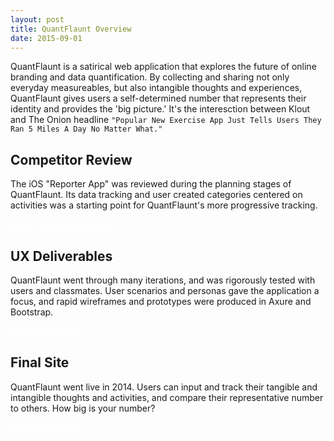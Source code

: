 ```yaml
---
layout: post
title: QuantFlaunt Overview
date: 2015-09-01
---
```


<p>QuantFlaunt is a satirical web application that explores the future of online branding and data quantification. By collecting and sharing not only everyday measureables, but also intangible thoughts and experiences, QuantFlaunt gives users a self-determined number that represents their identity and provides the 'big picture.' It's the interesction between Klout and The Onion headline <code>"Popular New Exercise App Just Tells Users They Ran 5 Miles A Day No Matter What."</code></p>


<div class="row">
<div class="col-xs-12 col-sm-3 col-md-4 col-lg-4">
<h2>Competitor Review</h2>
<p>The iOS "Reporter App" was reviewed during the planning stages of QuantFlaunt. Its data tracking and user created categories centered on activities was a starting point for QuantFlaunt's more progressive tracking.</p>
<a style="color:white" href="images/competitor.pdf" role="button" class="link btn btn-default" title="Competitor" target="_blank">Read Competitor Review</a>
</div><!-- col-lg-4 -->

<div class="col-xs-12 col-sm-3 col-md-4 col-lg-4">
<h2>UX Deliverables</h2>
<p>QuantFlaunt went through many iterations, and was rigorously tested with users and classmates. User scenarios and personas gave the application a focus, and rapid wireframes and prototypes were produced in Axure and Bootstrap.</p>
<a style="color:white" href="images/deliverables.pdf" role="button" class="link btn btn-default" title="Deliverables" target="_blank">View Deliverables</a>
</div><!-- col-lg-4 -->

<div class="col-xs-12 col-sm-3 col-md-4 col-lg-4">
<h2>Final Site</h2>
<p>QuantFlaunt went live in 2014. Users can input and track their tangible and intangible thoughts and activities, and compare their representative number to others. How big is your number?</p>
<a style="color:white" href="https://jamesanaipakos.com/Quant-Flaunt/" role="button" class="link btn btn-default" title="QuantFlaunt">Visit QuantFlaunt</a>
</div>
